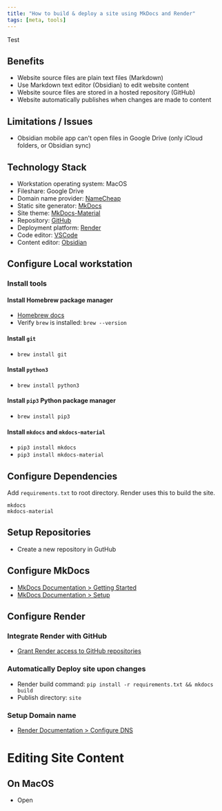 ```yaml
---
title: "How to build & deploy a site using MkDocs and Render"
tags: [meta, tools]
---
```


Test

## Benefits
- Website source files are plain text files (Markdown)
- Use Markdown text editor (Obsidian) to edit website content
- Website source files are stored in a hosted repository (GitHub)
- Website automatically publishes when changes are made to content

## Limitations / Issues
- Obsidian mobile app can't open files in Google Drive (only iCloud folders, or Obsidian sync)

## Technology Stack
- Workstation operating system: MacOS
- Fileshare: Google Drive
- Domain name provider: [NameCheap](https://namecheap.com/)
- Static site generator: [MkDocs](https://www.mkdocs.org/)
- Site theme: [MkDocs-Material](https://squidfunk.github.io/mkdocs-material/)
- Repository: [GitHub](https://github.com/)
- Deployment platform: [Render](http://render.com/)
- Code editor: [VSCode](https://code.visualstudio.com/)
- Content editor: [Obsidian](https://obsidian.md/)



## Configure Local workstation
### Install tools
#### Install Homebrew package manager
- [Homebrew docs](https://brew.sh/)
- Verify `brew` is installed: `brew --version`

#### Install `git`
- `brew install git`

#### Install `python3`
- `brew install python3`

#### Install `pip3` Python package manager
- `brew install pip3`

#### Install `mkdocs` and `mkdocs-material`
- `pip3 install mkdocs`
- `pip3 install mkdocs-material`

## Configure Dependencies
Add `requirements.txt` to root directory. Render uses this to build the site.
```
mkdocs
mkdocs-material
```

## Setup Repositories
- Create a new repository in GutHub

## Configure MkDocs
- [MkDocs Documentation > Getting Started](https://squidfunk.github.io/mkdocs-material/getting-started/)
- [MkDocs Documentation > Setup](https://squidfunk.github.io/mkdocs-material/setup/changing-the-colors/)

## Configure Render
### Integrate Render with GitHub
- [Grant Render access to GitHub repositories](https://render.com/docs/github)

### Automatically Deploy site upon changes
- Render build command:
`pip install -r requirements.txt && mkdocs build`
- Publish directory: `site`

### Setup Domain name
- [Render Documentation > Configure DNS](https://render.com/docs/configure-namecheap-dns)

# Editing Site Content
## On MacOS
- Open 
